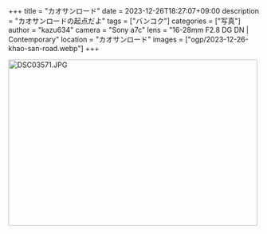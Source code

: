 +++
title = "カオサンロード"
date = 2023-12-26T18:27:07+09:00
description = "カオサンロードの起点だよ"
tags = ["バンコク"]
categories = ["写真"]
author = "kazu634"
camera = "Sony a7c"
lens = "16-28mm F2.8 DG DN | Contemporary"
location = "カオサンロード"
images = ["ogp/2023-12-26-khao-san-road.webp"]
+++

<a data-flickr-embed="true" href="https://www.flickr.com/photos/42332031@N02/53446171891/in/album-72177720313852146" title="DSC03571.JPG"><img src="https://live.staticflickr.com/65535/53446171891_81ea96ac05.jpg" width="500" height="333" alt="DSC03571.JPG"/></a><script async src="//embedr.flickr.com/assets/client-code.js" charset="utf-8"></script>
